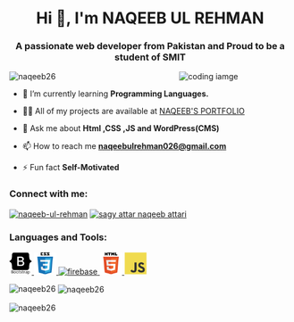<h1 align="center">Hi 👋, I'm NAQEEB UL REHMAN</h1>
<h3 align="center">A passionate web developer from Pakistan and Proud to be a student of SMIT</h3>

<img align="right"  width="200" src="https://i.pinimg.com/originals/81/17/8b/81178b47a8598f0c81c4799f2cdd4057.gif" alt="coding iamge"/>

<p align="left"> <img src="https://komarev.com/ghpvc/?username=naqeeb26&label=Profile%20views&color=0e75b6&style=flat" alt="naqeeb26" /> </p>

- 🌱 I’m currently learning **Programming Languages.**

- 👨‍💻 All of my projects are available at  [NAQEEB'S PORTFOLIO](<a href="https://naqeeb-s-portfolio-26.web.app/" target="blank">)

- 💬 Ask me about **Html ,CSS ,JS and WordPress(CMS)**

- 📫 How to reach me **naqeebulrehman026@gmail.com**

- ⚡ Fun fact **Self-Motivated**

<h3 align="left">Connect with me:</h3>
<p align="left">
<a href="https://linkedin.com/in/naqeeb-ul-rehman" target="blank"><img align="center" src="https://raw.githubusercontent.com/rahuldkjain/github-profile-readme-generator/master/src/images/icons/Social/linked-in-alt.svg" alt="naqeeb-ul-rehman" height="30" width="40" /></a>
<a href="https://fb.com/sagy attar naqeeb attari" target="blank"><img align="center" src="https://raw.githubusercontent.com/rahuldkjain/github-profile-readme-generator/master/src/images/icons/Social/facebook.svg" alt="sagy attar naqeeb attari" height="30" width="40" /></a>
</p>

<h3 align="left">Languages and Tools:</h3>
<p align="left"><a href="https://getbootstrap.com" target="_blank" rel="noreferrer"> <img src="https://raw.githubusercontent.com/devicons/devicon/master/icons/bootstrap/bootstrap-plain-wordmark.svg" alt="bootstrap" width="40" height="40"/> </a> <a href="https://www.w3schools.com/css/" target="_blank" rel="noreferrer"> <img src="https://raw.githubusercontent.com/devicons/devicon/master/icons/css3/css3-original-wordmark.svg" alt="css3" width="40" height="40"/> </a> <a href="https://firebase.google.com/" target="_blank" rel="noreferrer"> <img src="https://www.vectorlogo.zone/logos/firebase/firebase-icon.svg" alt="firebase" width="40" height="40"/> </a> <a href="https://www.w3.org/html/" target="_blank" rel="noreferrer"> <img src="https://raw.githubusercontent.com/devicons/devicon/master/icons/html5/html5-original-wordmark.svg" alt="html5" width="40" height="40"/> </a> <a href="https://developer.mozilla.org/en-US/docs/Web/JavaScript" target="_blank" rel="noreferrer"> <img src="https://raw.githubusercontent.com/devicons/devicon/master/icons/javascript/javascript-original.svg" alt="javascript" width="40" height="40"/> </a> </p>

<p><img align="left" src="https://github-readme-stats.vercel.app/api/top-langs?username=naqeeb26&show_icons=true&locale=en&layout=compact" alt="naqeeb26" /></p>

<p>&nbsp;<img align="center" src="https://github-readme-stats.vercel.app/api?username=naqeeb26&show_icons=true&locale=en" alt="naqeeb26" /></p>

<p><img align="center" src="https://github-readme-streak-stats.herokuapp.com/?user=naqeeb26&" alt="naqeeb26" /></p>

